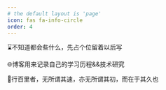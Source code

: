 ```yaml
---
# the default layout is 'page'
icon: fas fa-info-circle
order: 4
---
```

⌛不知道都会些什么，先占个位留着以后写


🌐博客用来记录自己的学习历程&&技术研究


🚶行百里者，无所谓其速，亦无所谓其初，而在于其久也